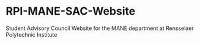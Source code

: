 # RPI-MANE-SAC-Website
Student Advisory Council Website for the MANE department at Rensselaer Polytechnic Institute
